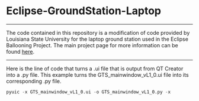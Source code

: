 # Eclipse-GroundStation-Laptop


---


The code contained in this repository is a modification of code provided by Louisiana State University for the laptop ground station used in the Eclipse Ballooning Project. The main project page for more information can be found [here](http://eclipse.montana.edu/).


---












Here is the line of code that turns a .ui file that is output from QT Creator into a .py file. This example turns the GTS_mainwindow_vL1_0.ui file into its corresponding .py file.
```python
pyuic -x GTS_mainwindow_vL1_0.ui -o GTS_mainwindow_vL1_0.py -x
```
